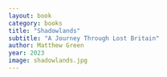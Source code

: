 ```yaml
---
layout: book
category: books
title: "Shadowlands"
subtitle: "A Journey Through Lost Britain"
author: Matthew Green
year: 2023
image: shadowlands.jpg
---
```

